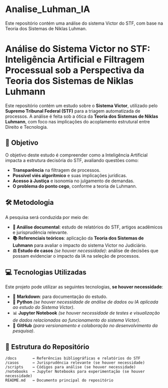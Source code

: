 # Analise_Luhman_IA
Este repositório contém uma análise do sistema Victor do STF, com base na Teoria dos Sistemas de Niklas Luhman.
# Análise do Sistema Victor no STF: Inteligência Artificial e Filtragem Processual sob a Perspectiva da Teoria dos Sistemas de Niklas Luhmann

Este repositório contém um estudo sobre o **Sistema Victor**, utilizado pelo **Supremo Tribunal Federal (STF)** para a triagem automatizada de processos. A análise é feita sob a ótica da **Teoria dos Sistemas de Niklas Luhmann**, com foco nas implicações do acoplamento estrutural entre Direito e Tecnologia.

## 📌 Objetivo

O objetivo deste estudo é compreender como a Inteligência Artificial impacta a estrutura decisória do STF, avaliando questões como:

- **Transparência** na filtragem de processos.
- **Possível viés algorítmico** e suas implicações jurídicas.
- **Acesso à Justiça** e isonomia no julgamento de demandas.
- **O problema do ponto cego**, conforme a teoria de Luhmann.

## 🛠️ Metodologia

A pesquisa será conduzida por meio de:

- **📄 Análise documental**: estudo de relatórios do STF, artigos acadêmicos e jurisprudência relevante.
- **📚 Referenciais teóricos**: aplicação da **Teoria dos Sistemas de Luhmann** para avaliar o impacto do sistema Victor no Judiciário.
- **⚖️ Estudo de casos** *(se houver necessidade)*: análise de decisões que possam evidenciar o impacto da IA na seleção de processos.

## 💻 Tecnologias Utilizadas

Este projeto pode utilizar as seguintes tecnologias, **se houver necessidade**:

- 📝 **Markdown**: para documentação do estudo.
- 🐍 **Python** *(se houver necessidade de análise de dados ou IA aplicada ao estudo do Sistema Victor)*.
- 📊 **Jupyter Notebook** *(se houver necessidade de testes e visualização de dados relacionados ao funcionamento do sistema Victor)*.
- 🔄 **GitHub** *(para versionamento e colaboração no desenvolvimento da pesquisa)*.

## 📂 Estrutura do Repositório

```plaintext
/docs       → Referências bibliográficas e relatórios do STF
/casos      → Jurisprudência relevante (se houver necessidade)
/scripts    → Códigos para análise (se houver necessidade)
/notebooks  → Jupyter Notebooks para experimentação (se houver necessidade)
README.md   → Documento principal do repositório
